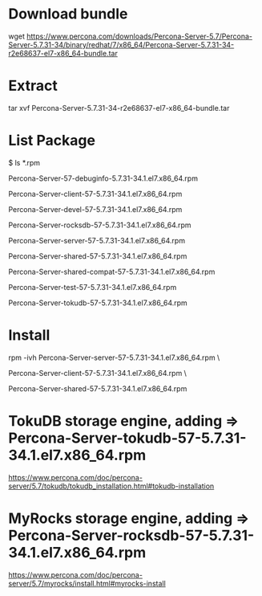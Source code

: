 # Download bundle

wget https://www.percona.com/downloads/Percona-Server-5.7/Percona-Server-5.7.31-34/binary/redhat/7/x86_64/Percona-Server-5.7.31-34-r2e68637-el7-x86_64-bundle.tar

# Extract

tar xvf Percona-Server-5.7.31-34-r2e68637-el7-x86_64-bundle.tar

# List Package

$ ls *.rpm

Percona-Server-57-debuginfo-5.7.31-34.1.el7.x86_64.rpm

Percona-Server-client-57-5.7.31-34.1.el7.x86_64.rpm

Percona-Server-devel-57-5.7.31-34.1.el7.x86_64.rpm

Percona-Server-rocksdb-57-5.7.31-34.1.el7.x86_64.rpm

Percona-Server-server-57-5.7.31-34.1.el7.x86_64.rpm

Percona-Server-shared-57-5.7.31-34.1.el7.x86_64.rpm

Percona-Server-shared-compat-57-5.7.31-34.1.el7.x86_64.rpm

Percona-Server-test-57-5.7.31-34.1.el7.x86_64.rpm

Percona-Server-tokudb-57-5.7.31-34.1.el7.x86_64.rpm


# Install

rpm -ivh Percona-Server-server-57-5.7.31-34.1.el7.x86_64.rpm \

Percona-Server-client-57-5.7.31-34.1.el7.x86_64.rpm \

Percona-Server-shared-57-5.7.31-34.1.el7.x86_64.rpm


# TokuDB storage engine, adding => Percona-Server-tokudb-57-5.7.31-34.1.el7.x86_64.rpm

https://www.percona.com/doc/percona-server/5.7/tokudb/tokudb_installation.html#tokudb-installation


# MyRocks storage engine, adding => Percona-Server-rocksdb-57-5.7.31-34.1.el7.x86_64.rpm

https://www.percona.com/doc/percona-server/5.7/myrocks/install.html#myrocks-install

